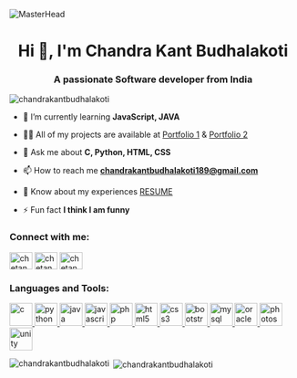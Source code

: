 ![MasterHead](https://user-images.githubusercontent.com/90236635/232446433-d5540fa2-fe28-4bb8-b929-cdb51fe61336.gif)
<h1 align="center">Hi 👋, I'm Chandra Kant Budhalakoti</h1>
<h3 align="center">A passionate Software developer from India</h3>

<p align="left"> <img src="https://komarev.com/ghpvc/?username=chandrakantbudhalakoti&label=Profile%20views&color=0e75b6&style=flat" alt="chandrakantbudhalakoti" /> </p>

- 🌱 I’m currently learning **JavaScript, JAVA**

- 👨‍💻 All of my projects are available at <a href="https://chetan123.netlify.app/" target="_blank">Portfolio 1</a> & <a href="https://chetan-portfolio123.netlify.app/" target="_blank">Portfolio 2</a>

- 💬 Ask me about **C, Python, HTML, CSS**

- 📫 How to reach me **chandrakantbudhalakoti189@gmail.com**

- 📄 Know about my experiences [RESUME](https://drive.google.com/file/d/1UeWDDYiFRLil0DnR2ANw6R7I3K0YsIB-/view?usp=sharing)

- ⚡ Fun fact **I think I am funny**

<h3 align="left">Connect with me:</h3>
<p align="left">
<a href="https://linkedin.com/in/chetanbudhalakoti" target="_blank"><img align="center" src="https://www.svgrepo.com/download/108614/linkedin.svg" alt="chetanbudhalakoti" height="30" width="40" /></a>
<a href="https://fb.com/chetan.budhalakoti.189" target="_blank"><img align="center" src="https://www.svgrepo.com/show/3885/facebook.svg" alt="chetan.budhalakoti.189" height="30" width="40" /></a>
<a href="https://instagram.com/chetan_budhalakoti_" target="_blank"><img align="center" src="https://www.svgrepo.com/show/60283/instagram.svg" alt="chetan_budhalakoti_" height="30" width="40" /></a>
</p>

<h3 align="left">Languages and Tools:</h3>
<p align="left"> <a href="https://www.cprogramming.com/" target="_blank" rel="noreferrer"> <img src="https://upload.wikimedia.org/wikipedia/commons/thumb/1/18/C_Programming_Language.svg/926px-C_Programming_Language.svg.png" alt="c" width="40" height="40"/>  </a> <a href="https://www.python.org" target="_blank" rel="noreferrer"> <img src="https://www.svgrepo.com//show/376344/python.svg" alt="python" width="40" height="40"/> </a> <a href="https://www.java.com" target="_blank" rel="noreferrer"> <img src="https://www.svgrepo.com/show/184143/java.svg" alt="java" width="40" height="40"/> </a> <a href="https://developer.mozilla.org/en-US/docs/Web/JavaScript" target="_blank" rel="noreferrer"> <img src="https://www.svgrepo.com/show/327372/logo-javascript.svg" alt="javascript" width="40" height="40"/> </a> <a href="https://www.php.net" target="_blank" rel="noreferrer"> <img src="https://www.svgrepo.com/show/306554/php.svg" alt="php" width="40" height="40"/> </a> <a href="https://www.w3.org/html/" target="_blank" rel="noreferrer"> <img src="https://upload.wikimedia.org/wikipedia/commons/thumb/3/38/HTML5_Badge.svg/2048px-HTML5_Badge.svg.png" alt="html5" width="40" height="40"/> </a> <a href="https://www.w3schools.com/css/" target="_blank" rel="noreferrer"> <img src="https://www.svgrepo.com/show/102011/css-3.svg" alt="css3" width="40" height="40"/> </a> <a href="https://getbootstrap.com" target="_blank" rel="noreferrer"> <img src="https://www.svgrepo.com/show/330083/bootstrap.svg" alt="bootstrap" width="40" height="40"/> </a> <a href="https://www.mysql.com/" target="_blank" rel="noreferrer"> <img src="https://www.svgrepo.com/show/303251/mysql-logo.svg" alt="mysql" width="40" height="40"/> </a> <a href="https://www.oracle.com/" target="_blank" rel="noreferrer"> <img src="https://www.svgrepo.com/show/355152/oracle.svg" alt="oracle" width="40" height="40"/> </a> <a href="https://www.photoshop.com/en" target="_blank" rel="noreferrer"> <img src="https://www.svgrepo.com/show/315280/adobe-photoshop.svg" alt="photoshop" width="40" height="40"/> </a> <a href="https://unity.com/" target="_blank" rel="noreferrer"> <img src="https://www.vectorlogo.zone/logos/unity3d/unity3d-icon.svg" alt="unity" width="40" height="40"/> </a> </p>

<p><img align="left" src="https://github-readme-stats.vercel.app/api/top-langs?username=chandrakantbudhalakoti&show_icons=true&locale=en&layout=compact" alt="chandrakantbudhalakoti" /></p>

<p>&nbsp;<img align="center" src="https://github-readme-stats.vercel.app/api?username=chandrakantbudhalakoti&show_icons=true&locale=en" alt="chandrakantbudhalakoti" /></p>

